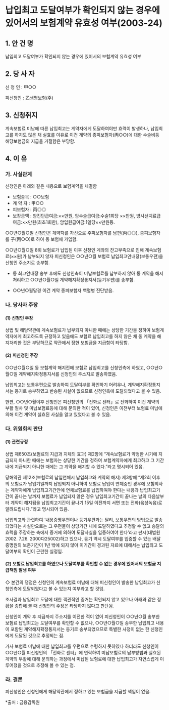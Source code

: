 # 납입최고 도달여부가 확인되지 않는 경우에 있어서의 보험계약 유효성 여부(2003-24)

## 1. 안 건 명
납입최고 도달여부가 확인되지 않는 경우에 있어서의 보험계약 유효성 여부

## 2. 당 사 자

신 청 인 : 甲○○ 

피신청인 : 乙생명보험(주) 

## 3. 신청취지

계속보험료 미납에 따른 납입최고는 계약자에게 도달하여야만 효력이 발생하나, 납입최고를 하지도 않은 채 실효를 이유로 이건 계약의 종피보험자(丙○○)에 대한 수술비등 해당보험금의 지급을 거절함은 부당함.
 
## 4. 이   유
### 가. 사실관계
신청인은 아래와 같은 내용으로 보험계약을 체결함   

- 보험종목 : ○○보험
- 계 약 자 : 甲○○
- 피보험자 : 丙◎◎
- 보장금액 : 암진단급여금:××만원, 암수술급여금:수술1회당 ××만원,    방사선치료급여금:××만원(최초1회한), 암입원급여금:1일당××만원등.

○○년○월○일 신청인은 계약자를 자신으로 주피보험자를 남편(丙◎◎), 종피보험자를 子(丙○○)로 하여 동 보험에 가입함.

○○년○월○일 8회 보험료가 납입된 이후 신청인 계좌의 잔고부족으로 인해 계속보험료(××원)가 납부되지 않자 피신청인은 ○○년○월 보험료 납입최고안내장(보통우편)을 신청인 주소지로 송부함.

- 동 최고안내장 송부 후에도 신청인측이 미납보험료를 납부하지 않아 동 계약을 해지처리하고 ○○년○월○일 계약해지확정통지서(등기우편)를 송부함.
 
- ○○년○월말경 이건 계약 종피보험자 백혈병 진단받음.


### 나. 당사자 주장

####   (1) 신청인 주장

상법 및 해당약관에 계속보험료가 납부되지 아니한 때에는 상당한 기간을 정하여 보험계약자에게 최고하도록 규정하고 있음에도 보험료 납입최고를 하지 않은 채 동 계약을 해지처리한 것은 부당하므로 약관에서 정한 보험금을 지급함이 타당함.

####   (2) 피신청인 주장

○○년○월○일 동 보험계약 해지전에 보험료 납입최고를 신청인측에 하였고, ○○년○월○일 계약해지확정통지서를 신청인의 주소지로 발송하였음.

납입최고는 보통우편으로 발송하여 도달여부를 확인하기 어려우나, 계약해지확정통지서는 등기로 송부하였고 반송된 사실이 없으므로 신청인측에 도달되었다고 볼 수 있음.

한편, ○○년○월이후 신청인은 피신청인의 「전화로 센터」로 전화하여 이건 계약의 부활 절차 및 미납보험료등에 대해 문의한 적이 있어, 신청인은 이전부터 보험료 미납에 의해 이건 계약이 실효된 사실을 알고 있었다고 볼 수 있음.


### 다. 위원회의 판단
#### (1) 관련규정 

상법 제650조(보험료의 지급과 지체의 효과) 제2항에 “계속보험료가 약정한 시기에 지급되지 아니한 때에는 보험자는 상당한 기간을 정하여 보험계약자에게 최고하고 그 기간내에 지급되지 아니한 때에는 그 계약을 해지할 수 있다.”라고 명시되어 있음.

당해약관 제12조(보험료의 납입연체시 납입최고와 계약의 해지) 제3항에 “제2회 이후의 보험료가 납입기일까지 납입되지 아니하여 보험료 납입이 연체중인 경우에 보험회사는 계약자에게 납입최고기간안에 연체보험료를 납입하여야 한다는 내용과 납입최고기간이 끝나는 날까지 보험료가 납입되지 않은 경우 납입최고기간이 끝나는 날의 다음날부터 계약이 해지됨을 납입최고기간이 끝나기 15일 이전까지 서면 또는 전화(음성녹음)로 알려드립니다.”라고 명시되어 있음.

납입최고와 관련하여 ‘내용증명우편이나 등기우편과는 달리, 보통우편의 방법으로 발송되었다는 사실만으로는 그 우편물이 상당기간 내에 도달하였다고 추정할 수 없고 송달의 효력을 주장하는 측에서 증거에 의하여 도달사실을 입증하여야 한다’라고 판시(대법원 2002. 7.26. 2000다25002)하고 있으나, 등기 역시 도달여부를 입증할 수 있는 배달증명원의 보존기간이 1년 밖에 되지 않아 이기간이 경과된 자료에 대해서는 납입최고 도달여부의 확인이 곤란한 실정임.


#### (2) 보험료 납입최고를 하였으나 도달여부를 확인할 수 없는 경우에 있어서의 보험금 지급책임 발생 여부

◇ 본건의 쟁점은 신청인의 계속보험료 미납에 대해 피신청인이 발송한 납입최고가 신청인측에 도달되었다고 볼 수 있는지 여부라고 할 것임.

조사결과 납입최고 도달에 대한 객관적인 증거는 확인되지 않고 있으나 아래와 같은 정황을 종합해 볼 때 신청인의 주장은 타당하지 않다고 판단됨. 

신청인이 계약 후 지금까지 주소지를 이전한 적이 없어 피신청인이 ○○년○월 송부한 보험료 납입최고는 도달여부를 확인할 수 없으나, ○○년○월○일 송부한 납입최고 내용이 포함된 계약해지확정통지서는 등기로 송부되었으므로 특별한 사정이 없는 한 신청인에게 도달된 것으로 추정되는 점.
        
가사 보험료 미납에 대한 납입최고를 우편으로 수령하지 못하였다 하더라도 신청인이 ○○년○월 피신청인의 「전화로 센터」에 연락하여 미납보험료의 납부방법과 실효된 계약의 부활에 대해 문의하는 과정에서 미납된 보험료에 대한 납입최고가 자연스럽게 이루어졌을 것으로 추정해 볼 수 있는 점.
         

### 라. 결론
피신청인은 신청인에게 해당약관에서 정하고 있는 보험금을 지급할 책임이 없음.

*출처 : 금융감독원